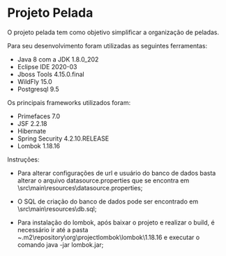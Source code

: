# Projeto Pelada

O projeto pelada tem como objetivo simplificar a organização de peladas.

Para seu desenvolvimento foram utilizadas as seguintes ferramentas:

- Java 8 com a JDK 1.8.0_202
- Eclipse IDE 2020-03
- Jboss Tools 4.15.0.final
- WildFly 15.0
- Postgresql 9.5

Os principais frameworks utilizados foram:

- Primefaces 7.0
- JSF 2.2.18
- Hibernate
- Spring Security 4.2.10.RELEASE
- Lombok 1.18.16

Instruções:

- Para alterar configurações de url e usuário do banco de dados basta alterar o arquivo datasource.properties que se encontra em \src\main\resources\datasource.properties;

- O SQL de criação do banco de dados pode ser encontrado em \src\main\resources\db.sql;

- Para instalação do lombok, após baixar o projeto e realizar o build, é necessário ir até a pasta ~\.m2\repository\org\projectlombok\lombok\1.18.16 e executar o comando java -jar lombok.jar;
